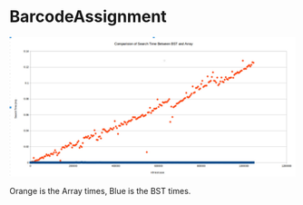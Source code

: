 # BarcodeAssignment

![alt text](https://raw.githubusercontent.com/anthonyhseo/BarcodeAssignment/master/Graph.jpg)

Orange is the Array times, Blue is the BST times.